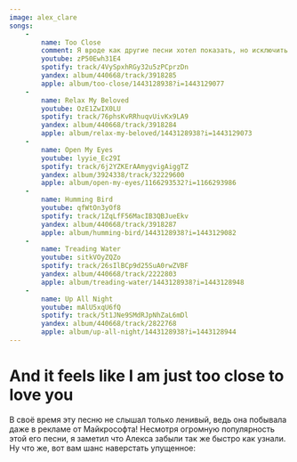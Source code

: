 ```yaml
---
image: alex_clare
songs:
    -
        name: Too Close
        comment: Я вроде как другие песни хотел показать, но исключить её из плейлиста рука не поднялась :D
        youtube: zP50Ewh31E4
        spotify: track/4VySpxhRGy32u5zPCprzDn
        yandex: album/440668/track/3918285
        apple: album/too-close/1443128938?i=1443129077
    -
        name: Relax My Beloved
        youtube: OzE1ZwIX0LU
        spotify: track/76phsKvRRhuqvUivKx9LA9
        yandex: album/440668/track/3918284
        apple: album/relax-my-beloved/1443128938?i=1443129073
    -
        name: Open My Eyes
        youtube: lyyie_Ec29I
        spotify: track/6j2YZKErAAmygvigAiggTZ
        yandex: album/3924338/track/32229600
        apple: album/open-my-eyes/1166293532?i=1166293986
    -
        name: Humming Bird
        youtube: qfWtOn3yOf8
        spotify: track/1ZqLfF56MacIB3QBJueEkv
        yandex: album/440668/track/3918287
        apple: album/humming-bird/1443128938?i=1443129082
    -
        name: Treading Water
        youtube: sitkVOyZQZo
        spotify: track/26sIlBCp9d25SuA0rwZVBF
        yandex: album/440668/track/2222803
        apple: album/treading-water/1443128938?i=1443128948
    -
        name: Up All Night
        youtube: mAlU5xqU6fQ
        spotify: track/5t1JNe9SMdRJpNhZaL6mDl
        yandex: album/440668/track/2822768
        apple: album/up-all-night/1443128938?i=1443128944
---
```

# And it feels like I am just too close to love you

В своё время эту песню не слышал только ленивый, ведь она побывала даже в рекламе от Майкрософта! Несмотря огромную
популярность этой его песни, я заметил что Алекса забыли так же быстро как узнали. Ну что же, вот вам шанс наверстать
упущенное: